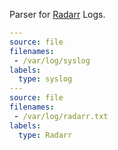 Parser for [Radarr](https://github.com/Radarr/Radarr) Logs.

```yaml
---
source: file
filenames:
 - /var/log/syslog
labels:
  type: syslog
---
source: file
filenames:
 - /var/log/radarr.txt
labels:
  type: Radarr
```
